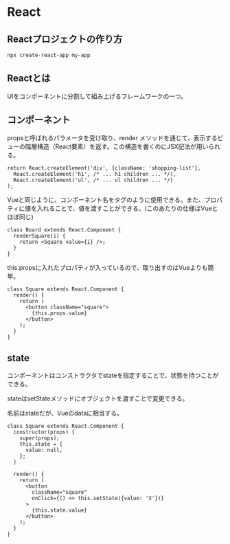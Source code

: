 # React
## Reactプロジェクトの作り方
```sh
npx create-react-app my-app
```

## Reactとは
UIをコンポーネントに分割して組み上げるフレームワークの一つ。

## コンポーネント
propsと呼ばれるパラメータを受け取り、render メソッドを通じて、表示するビューの階層構造（React要素）を返す。この構造を書くのにJSX記法が用いられる。
```JS
return React.createElement('div', {className: 'shopping-list'},
  React.createElement('h1', /* ... h1 children ... */),
  React.createElement('ul', /* ... ul children ... */)
);
```
Vueと同じように、コンポーネント名をタグのように使用できる。また、プロパティに値を入れることで、値を渡すことができる。(このあたりの仕様はVueとほぼ同じ)
```JS
class Board extends React.Component {
  renderSquare(i) {
    return <Square value={i} />;
  }
}
```
this.propsに入れたプロパティが入っているので、取り出すのはVueよりも簡単。
```JS
class Square extends React.Component {
  render() {
    return (
      <button className="square">
        {this.props.value}
      </button>
    );
  }
}
```

## state
コンポーネントはコンストラクタでstateを指定することで、状態を持つことができる。

stateはsetStateメソッドにオブジェクトを渡すことで変更できる。

名前はstateだが、Vueのdataに相当する。
```JS
class Square extends React.Component {
  constructor(props) {
    super(props);
    this.state = {
      value: null,
    };
  }

  render() {
    return (
      <button
        className="square"
        onClick={() => this.setState({value: 'X'})}
      >
        {this.state.value}
      </button>
    );
  }
}
```